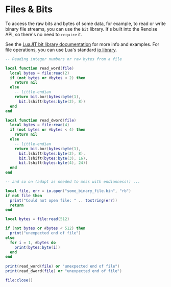 # Files & Bits

To access the raw bits and bytes of some data, for example, to read or write binary file streams, you can use the `bit` library. It's built into the Renoise API, so there's no need to `require` it.

See the [LuaJIT bit library documentation](https://bitop.luajit.org/api.html) for more info and examples. For file operations, you can use Lua's standard [io library](https://www.lua.org/pil/21.html).

```lua
-- Reading integer numbers or raw bytes from a file

local function read_word(file)
  local bytes = file:read(2)
  if (not bytes or #bytes < 2) then 
    return nil 
  else
    -- little-endian
    return bit.bor(bytes:byte(1),
      bit.lshift(bytes:byte(2), 8))
  end
end

local function read_dword(file)
  local bytes = file:read(4)
  if (not bytes or #bytes < 4) then 
    return nil 
  else
    -- little-endian
    return bit.bor(bytes:byte(1),
      bit.lshift(bytes:byte(2), 8),
      bit.lshift(bytes:byte(3), 16),
      bit.lshift(bytes:byte(4), 24))  
  end   
end

-- and so on (adapt as needed to mess with endianness!) ...

local file, err = io.open("some_binary_file.bin", "rb")
if not file then
  print("Could not open file: " .. tostring(err))
  return
end

local bytes = file:read(512)

if (not bytes or #bytes < 512) then 
  print("unexpected end of file")
else
  for i = 1, #bytes do
    print(bytes:byte(i))
  end
end
    
print(read_word(file) or "unexpected end of file")
print(read_dword(file) or "unexpected end of file")

file:close()
```
